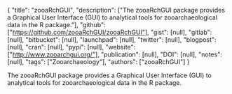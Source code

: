 {
  "title": "zooaRchGUI",
  "description": ["The zooaRchGUI package provides a Graphical User Interface (GUI) to analytical tools for zooarchaeological data in the R package."],
  "github": ["https://github.com/zooaRchGUI/zooaRchGUI"],
  "gist": [null],
  "gitlab": [null],
  "bitbucket": [null],
  "launchpad": [null],
  "twitter": [null],
  "blogpost": [null],
  "cran": [null],
  "pypi": [null],
  "website": ["http://www.zooarchgui.org/"],
  "publication": [null],
  "DOI": [null],
  "notes": [null],
  "tags": ["Zooarchaeology"],
  "authors": ["zooaRchGUI"]
}

<!-- Generated by csv2md.R – do not edit by hand -->

The zooaRchGUI package provides a Graphical User Interface (GUI) to analytical tools for zooarchaeological data in the R package.